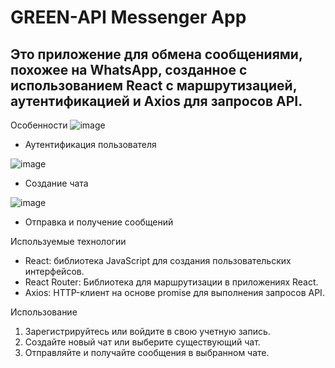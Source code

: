 # GREEN-API Messenger App
## Это приложение для обмена сообщениями, похожее на WhatsApp, созданное с использованием React с маршрутизацией, аутентификацией и Axios для запросов API.

Особенности
![image](https://github.com/VadimOsin/GREEN-API/assets/77578690/d92d9670-0152-48cf-811f-cf8ebee5a491)
- Аутентификация пользователя

![image](https://github.com/VadimOsin/GREEN-API/assets/77578690/ca1ada31-8730-46c7-a4c3-06e3adce4912)
- Создание чата

![image](https://github.com/VadimOsin/GREEN-API/assets/77578690/d9c294a9-d0be-4e6a-a26c-7341e71e8dce)
- Отправка и получение сообщений

Используемые технологии
- React: библиотека JavaScript для создания пользовательских интерфейсов.
- React Router: Библиотека для маршрутизации в приложениях React.
- Axios: HTTP-клиент на основе promise для выполнения запросов API.

Использование
1. Зарегистрируйтесь или войдите в свою учетную запись.
2. Создайте новый чат или выберите существующий чат.
3. Отправляйте и получайте сообщения в выбранном чате.
